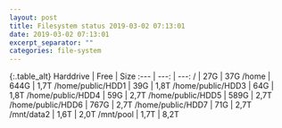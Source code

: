 ```yaml
---
layout: post
title: Filesystem status 2019-03-02 07:13:01
date: 2019-03-02 07:13:01
excerpt_separator: ""
categories: file-system
---
```

{:.table_alt}
Harddrive | Free | Size
:--- | ---: | ---:
/ | 27G | 37G
/home | 644G | 1,7T
/home/public/HDD1 | 39G | 1,8T
/home/public/HDD3 | 64G | 1,8T
/home/public/HDD4 | 59G | 2,7T
/home/public/HDD5 | 589G | 2,7T
/home/public/HDD6 | 767G | 2,7T
/home/public/HDD7 | 71G | 2,7T
/mnt/data2 | 1,6T | 2,0T
/mnt/pool | 1,7T | 8,2T
